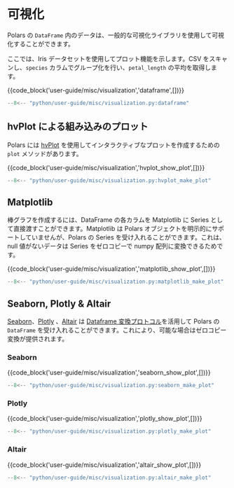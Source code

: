 # 可視化

Polars の `DataFrame` 内のデータは、一般的な可視化ライブラリを使用して可視化することができます。

ここでは、Iris データセットを使用してプロット機能を示します。CSV をスキャンし、`species` カラムでグループ化を行い、`petal_length` の平均を取得します。

{{code_block('user-guide/misc/visualization','dataframe',[])}}

```python exec="on" result="text" session="user-guide/misc/visualization"
--8<-- "python/user-guide/misc/visualization.py:dataframe"
```

## hvPlot による組み込みのプロット

Polars には [hvPlot](https://hvplot.holoviz.org/) を使用してインタラクティブなプロットを作成するための `plot` メソッドがあります。

{{code_block('user-guide/misc/visualization','hvplot_show_plot',[])}}

```python exec="on" session="user-guide/misc/visualization"
--8<-- "python/user-guide/misc/visualization.py:hvplot_make_plot"
```

## Matplotlib

棒グラフを作成するには、DataFrame の各カラムを Matplotlib に Series として直接渡すことができます。Matplotlib は Polars オブジェクトを明示的にサポートしていませんが、Polars の Series を受け入れることができます。これは、null 値がないデータは Series をゼロコピーで numpy 配列に変換できるためです。


{{code_block('user-guide/misc/visualization','matplotlib_show_plot',[])}}

```python exec="on" session="user-guide/misc/visualization"
--8<-- "python/user-guide/misc/visualization.py:matplotlib_make_plot"
```

## Seaborn, Plotly & Altair

[Seaborn](https://seaborn.pydata.org/)、[Plotly](https://plotly.com/) 、[Altair](https://altair-viz.github.io/) は [Dataframe 変換プロトコル](https://data-apis.org/dataframe-api/)を活用して Polars の `DataFrame` を受け入れることができます。これにより、可能な場合はゼロコピー変換が提供されます。

### Seaborn

{{code_block('user-guide/misc/visualization','seaborn_show_plot',[])}}

```python exec="on" session="user-guide/misc/visualization"
--8<-- "python/user-guide/misc/visualization.py:seaborn_make_plot"
```

### Plotly

{{code_block('user-guide/misc/visualization','plotly_show_plot',[])}}

```python exec="on" session="user-guide/misc/visualization"
--8<-- "python/user-guide/misc/visualization.py:plotly_make_plot"
```

### Altair

{{code_block('user-guide/misc/visualization','altair_show_plot',[])}}

```python exec="on" session="user-guide/misc/visualization"
--8<-- "python/user-guide/misc/visualization.py:altair_make_plot"
```
